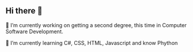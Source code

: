 ## Hi there 👋
 🔭 I’m currently working on getting a second degree, this time in Computer Software Development. 

🌱 I’m currently learning C#, CSS, HTML, Javascript and know Phython

<!--
**jneberhard/jneberhard** is a ✨ _special_ ✨ repository because its `README.md` (this file) appears on your GitHub profile.

Here are some ideas to get you started:

- 🔭 I’m currently working on ...
- 🌱 I’m currently learning ...
- 👯 I’m looking to collaborate on ...
- 🤔 I’m looking for help with ...
- 💬 Ask me about ...
- 📫 How to reach me: ...
- 😄 Pronouns: ...
- ⚡ Fun fact: ...
-->
